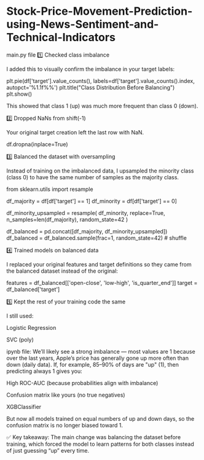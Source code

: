# Stock-Price-Movement-Prediction-using-News-Sentiment-and-Technical-Indicators

main.py file 
1️⃣ Checked class imbalance

I added this to visually confirm the imbalance in your target labels:

plt.pie(df['target'].value_counts(), 
        labels=df['target'].value_counts().index, 
        autopct='%1.1f%%')
plt.title("Class Distribution Before Balancing")
plt.show()


This showed that class 1 (up) was much more frequent than class 0 (down).

2️⃣ Dropped NaNs from shift(-1)

Your original target creation left the last row with NaN.

df.dropna(inplace=True)

3️⃣ Balanced the dataset with oversampling

Instead of training on the imbalanced data, I upsampled the minority class (class 0) to have the same number of samples as the majority class.

from sklearn.utils import resample

df_majority = df[df['target'] == 1]
df_minority = df[df['target'] == 0]

df_minority_upsampled = resample(
    df_minority, 
    replace=True, 
    n_samples=len(df_majority), 
    random_state=42
)

df_balanced = pd.concat([df_majority, df_minority_upsampled])
df_balanced = df_balanced.sample(frac=1, random_state=42)  # shuffle

4️⃣ Trained models on balanced data

I replaced your original features and target definitions so they came from the balanced dataset instead of the original:

features = df_balanced[['open-close', 'low-high', 'is_quarter_end']]
target = df_balanced['target']

5️⃣ Kept the rest of your training code the same

I still used:

Logistic Regression

SVC (poly)

ipynb file:
We’ll likely see a strong imbalance — most values are 1 because over the last years, Apple’s price has generally gone up more often than down (daily data).
If, for example, 85–90% of days are "up" (1), then predicting always 1 gives you:

High ROC-AUC (because probabilities align with imbalance)

Confusion matrix like yours (no true negatives)


XGBClassifier

But now all models trained on equal numbers of up and down days, so the confusion matrix is no longer biased toward 1.

✅ Key takeaway:
The main change was balancing the dataset before training, which forced the model to learn patterns for both classes instead of just guessing “up” every time.
